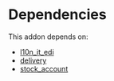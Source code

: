 # Dependencies

This addon depends on:

- [l10n_it_edi](../../odoo-bringout-oca-ocb-l10n_it_edi)
- [delivery](../../odoo-bringout-oca-ocb-delivery)
- [stock_account](../../odoo-bringout-oca-ocb-stock_account)
